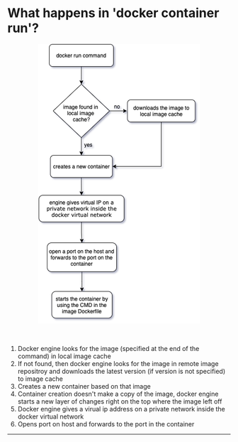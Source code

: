 # **What happens in 'docker container run'?**

<p align="center">
    <img src="../pictures/docker_run_background.png">
</p>
<br>

1. Docker engine looks for the image (specified at the end of the command) in local image cache
2. If not found, then docker engine looks for the image in remote image repositroy and downloads the latest version (if version is not specified) to image cache
3. Creates a new container based on that image
4. Container creation doesn't make a copy of the image, docker engine starts a new layer of changes right on the top where the image left off
5. Docker engine gives a virual ip address on a private network inside the docker virtual network
6. Opens port on host and forwards to the port in the container
   
---